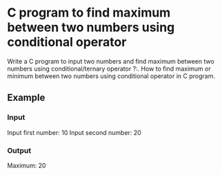 # C program to find maximum between two numbers using conditional operator

Write a C program to input two numbers and find maximum between two numbers
using conditional/ternary operator ?:. How to find maximum or minimum between
two numbers using conditional operator in C program.

## Example

### Input

Input first number: 10
Input second number: 20

### Output

Maximum: 20

